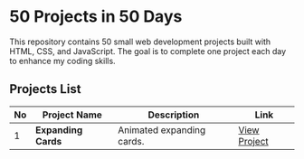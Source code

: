 # 50 Projects in 50 Days
This repository contains 50 small web development projects built with HTML, CSS, and JavaScript. The goal is to complete one project each day to enhance my coding skills.

## Projects List

| No  | Project Name         | Description                               | Link    |
| --- | -------------------- | ----------------------------------------- | ------- |
| 1   | **Expanding Cards**   | Animated expanding cards.  | [View Project]([#](https://github.com/furkanturkerr/50-projects-in-50-days/tree/main/Project-1)) |
